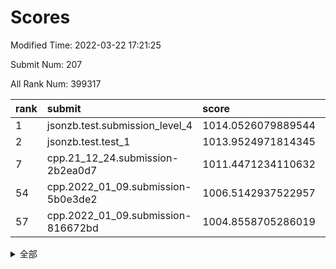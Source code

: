 # Scores

Modified Time: 2022-03-22 17:21:25

Submit Num: 207

All Rank Num: 399317

| rank |               submit               |       score        |       sigma        | pk_num |
| :--- | :--------------------------------- | :----------------- | :----------------- | :----- |
| 1    | jsonzb.test.submission_level_4     | 1014.0526079889544 | 0.8258235421630953 | 7711   |
| 2    | jsonzb.test.test_1                 | 1013.9524971814345 | 0.8478376773272206 | 7713   |
| 7    | cpp.21_12_24.submission-2b2ea0d7   | 1011.4471234110632 | 0.8133338315540748 | 7716   |
| 54   | cpp.2022_01_09.submission-5b0e3de2 | 1006.5142937522957 | 0.7174353968301574 | 7716   |
| 57   | cpp.2022_01_09.submission-816672bd | 1004.8558705286019 | 0.7273353629249744 | 7724   |


<details>
<summary>全部</summary>

| rank |                 submit                 |       score        |       sigma        | pk_num |
| :--- | :------------------------------------- | :----------------- | :----------------- | :----- |
| 1    | jsonzb.test.submission_level_4         | 1014.0526079889544 | 0.8258235421630953 | 7711   |
| 2    | jsonzb.test.test_1                     | 1013.9524971814345 | 0.8478376773272206 | 7713   |
| 3    | gobigger.level_3.submission_level_3_44 | 1012.1921961774304 | 0.7978704758801595 | 7717   |
| 4    | gobigger.level_3.submission_level_3_40 | 1011.64520227071   | 0.7820946051572685 | 7713   |
| 5    | gobigger.level_3.submission_level_3_24 | 1011.6200598139776 | 0.7477753694348808 | 7721   |
| 6    | gobigger.level_3.submission_level_3_36 | 1011.4599963912414 | 0.7507858893383348 | 7713   |
| 7    | cpp.21_12_24.submission-2b2ea0d7       | 1011.4471234110632 | 0.8133338315540748 | 7716   |
| 8    | gobigger.level_3.submission_level_3_33 | 1011.3065339482494 | 0.7718224085628081 | 7718   |
| 9    | gobigger.level_3.submission_level_3_43 | 1011.2091748580252 | 0.7756055788439526 | 7715   |
| 10   | gobigger.level_3.submission_level_3_5  | 1011.1824848623534 | 0.7584823117194914 | 7717   |
| 11   | gobigger.level_3.submission_level_3_37 | 1011.1762682224484 | 0.7940455487670661 | 7712   |
| 12   | gobigger.level_3.submission_level_3_39 | 1011.1524571895418 | 0.7814367748348274 | 7718   |
| 13   | gobigger.level_3.submission_level_3_10 | 1011.0791103521035 | 0.7732546360195747 | 7715   |
| 14   | gobigger.level_3.submission_level_3_18 | 1011.0240797029693 | 0.7452310651190039 | 7716   |
| 15   | gobigger.level_3.submission_level_3_21 | 1011.0223017826785 | 0.7829985460518063 | 7715   |
| 16   | gobigger.level_3.submission_level_3_30 | 1010.705422842556  | 0.7735153010657335 | 7716   |
| 17   | gobigger.level_3.submission_level_3_6  | 1010.4330618783144 | 0.7769283718251648 | 7717   |
| 18   | gobigger.level_3.submission_level_3_3  | 1010.3981912179013 | 0.7565730678587668 | 7721   |
| 19   | gobigger.level_3.submission_level_3_22 | 1010.1842876302679 | 0.774557932576962  | 7722   |
| 20   | gobigger.level_3.submission_level_3_23 | 1010.1219452132799 | 0.7572042641544093 | 7716   |
| 21   | gobigger.level_3.submission_level_3_46 | 1010.1114994084776 | 0.7704746586052013 | 7717   |
| 22   | gobigger.level_3.submission_level_3_42 | 1010.0709732253249 | 0.7709718117810707 | 7714   |
| 23   | gobigger.level_3.submission_level_3_20 | 1010.0283005771624 | 0.7396806451776844 | 7720   |
| 24   | gobigger.level_3.submission_level_3_27 | 1009.9942403663912 | 0.7386438634181749 | 7720   |
| 25   | gobigger.level_3.submission_level_3_35 | 1009.9377483179367 | 0.7566029015679193 | 7720   |
| 26   | gobigger.level_3.submission_level_3_7  | 1009.9310500914861 | 0.7635665412534757 | 7719   |
| 27   | gobigger.level_3.submission_level_3_31 | 1009.9309508533742 | 0.7498829029757402 | 7717   |
| 28   | gobigger.level_3.submission_level_3_0  | 1009.9255499834799 | 0.7544657805526462 | 7711   |
| 29   | gobigger.level_3.submission_level_3_1  | 1009.9222224143072 | 0.7726951764044274 | 7714   |
| 30   | gobigger.level_3.submission_level_3_17 | 1009.8984637667241 | 0.7476583740875805 | 7716   |
| 31   | gobigger.level_3.submission_level_3_13 | 1009.8721052618406 | 0.7552804869596557 | 7716   |
| 32   | gobigger.level_3.submission_level_3_4  | 1009.8564929965228 | 0.7418711453598378 | 7713   |
| 33   | gobigger.level_3.submission_level_3_47 | 1009.855106991838  | 0.7539549837830448 | 7719   |
| 34   | gobigger.level_3.submission_level_3_29 | 1009.8450052677664 | 0.7579545758329908 | 7715   |
| 35   | gobigger.level_3.submission_level_3_26 | 1009.8379972658923 | 0.7516796653047327 | 7714   |
| 36   | gobigger.level_3.submission_level_3_48 | 1009.7501541000516 | 0.7400140435093543 | 7711   |
| 37   | gobigger.level_3.submission_level_3_34 | 1009.7006894733464 | 0.7659449382214467 | 7720   |
| 38   | gobigger.level_3.submission_level_3_19 | 1009.6787304278964 | 0.7888427165518928 | 7714   |
| 39   | gobigger.level_3.submission_level_3_25 | 1009.6013354115546 | 0.7526063717446198 | 7717   |
| 40   | gobigger.level_3.submission_level_3_15 | 1009.5405695836916 | 0.7442585919130333 | 7716   |
| 41   | gobigger.level_3.submission_level_3_9  | 1009.4749974269478 | 0.7335845730803967 | 7716   |
| 42   | gobigger.level_3.submission_level_3_28 | 1009.4216644909038 | 0.7573064517136313 | 7716   |
| 43   | gobigger.level_3.submission_level_3_2  | 1009.4014790791113 | 0.7456470756508565 | 7715   |
| 44   | gobigger.level_3.submission_level_3_12 | 1009.3155576860711 | 0.7355556518137245 | 7712   |
| 45   | gobigger.level_3.submission_level_3_41 | 1009.306108398304  | 0.7427048466880259 | 7713   |
| 46   | gobigger.level_3.submission_level_3_11 | 1009.2803652967085 | 0.7574501395391262 | 7721   |
| 47   | gobigger.level_3.submission_level_3_49 | 1009.2393341276074 | 0.7430052948988688 | 7716   |
| 48   | gobigger.level_3.submission_level_3_16 | 1009.1341250061237 | 0.7329098019519532 | 7714   |
| 49   | gobigger.level_3.submission_level_3_38 | 1009.04131049357   | 0.7373538030469104 | 7716   |
| 50   | gobigger.level_3.submission_level_3_14 | 1008.837335802282  | 0.7487518052122331 | 7712   |
| 51   | gobigger.level_3.submission_level_3_32 | 1008.5895780389528 | 0.7464079086020535 | 7721   |
| 52   | gobigger.level_3.submission_level_3_45 | 1008.577783523483  | 0.7443051363421487 | 7717   |
| 53   | gobigger.level_3.submission_level_3_8  | 1008.2251404009995 | 0.7556070774965208 | 7710   |
| 54   | cpp.2022_01_09.submission-5b0e3de2     | 1006.5142937522957 | 0.7174353968301574 | 7716   |
| 55   | gobigger.level_1.submission_level_1_16 | 1005.1417950528271 | 0.7399670316226906 | 7718   |
| 56   | gobigger.level_1.submission_level_1_9  | 1004.979528906938  | 0.7231519690223467 | 7716   |
| 57   | cpp.2022_01_09.submission-816672bd     | 1004.8558705286019 | 0.7273353629249744 | 7724   |
| 58   | gobigger.level_1.submission_level_1_30 | 1004.825062964432  | 0.7201198431639021 | 7713   |
| 59   | gobigger.level_1.submission_level_1_24 | 1004.4740279737399 | 0.729612607094066  | 7715   |
| 60   | gobigger.level_1.submission_level_1_28 | 1004.3749361484005 | 0.7283989988227992 | 7712   |
| 61   | gobigger.level_1.submission_level_1_36 | 1004.3584362815865 | 0.7125899246715052 | 7718   |
| 62   | gobigger.level_1.submission_level_1_22 | 1004.2935207859435 | 0.7220111412260164 | 7714   |
| 63   | gobigger.level_1.submission_level_1_7  | 1004.2445365956987 | 0.7187631519188156 | 7714   |
| 64   | gobigger.level_1.submission_level_1_21 | 1004.1436942105814 | 0.7216319621563355 | 7714   |
| 65   | gobigger.level_1.submission_level_1_35 | 1004.059381719753  | 0.7212138809251627 | 7716   |
| 66   | gobigger.level_1.submission_level_1_41 | 1003.8390976581335 | 0.720126463097634  | 7713   |
| 67   | gobigger.level_1.submission_level_1_49 | 1003.7059867832925 | 0.7138292678886383 | 7720   |
| 68   | gobigger.level_1.submission_level_1_15 | 1003.6798281398648 | 0.710828881883128  | 7720   |
| 69   | gobigger.level_1.submission_level_1_8  | 1003.6773255189299 | 0.7079063709393487 | 7716   |
| 70   | gobigger.level_1.submission_level_1_12 | 1003.6057793761295 | 0.7201625094549435 | 7715   |
| 71   | gobigger.level_1.submission_level_1_17 | 1003.5499321030072 | 0.7106660025321113 | 7718   |
| 72   | gobigger.level_1.submission_level_1_29 | 1003.504097868736  | 0.721629946562163  | 7718   |
| 73   | gobigger.level_1.submission_level_1_37 | 1003.4033446188666 | 0.710406462902064  | 7716   |
| 74   | gobigger.level_1.submission_level_1_38 | 1003.3738260253282 | 0.7180134410811287 | 7719   |
| 75   | gobigger.level_1.submission_level_1_4  | 1003.3637239903487 | 0.7217392253667632 | 7713   |
| 76   | gobigger.level_1.submission_level_1_48 | 1003.3406444061418 | 0.7244878353956974 | 7714   |
| 77   | gobigger.level_1.submission_level_1_1  | 1003.3127656023497 | 0.7112903585957142 | 7716   |
| 78   | gobigger.level_1.submission_level_1_11 | 1003.3038407579419 | 0.7182359815451329 | 7709   |
| 79   | gobigger.level_1.submission_level_1_26 | 1003.2507191985425 | 0.7337076172517341 | 7717   |
| 80   | gobigger.level_1.submission_level_1_43 | 1003.2242639235135 | 0.7135666547067713 | 7716   |
| 81   | gobigger.level_1.submission_level_1_3  | 1003.1718122114414 | 0.7188495957216068 | 7717   |
| 82   | gobigger.level_1.submission_level_1_14 | 1003.0574654497893 | 0.7157098263452708 | 7719   |
| 83   | gobigger.level_1.submission_level_1_20 | 1003.0479636665318 | 0.7180038841270465 | 7713   |
| 84   | gobigger.level_1.submission_level_1_44 | 1003.0005244107664 | 0.713567389981226  | 7714   |
| 85   | gobigger.level_1.submission_level_1_23 | 1002.9671802942985 | 0.7075401709891228 | 7719   |
| 86   | gobigger.level_1.submission_level_1_34 | 1002.9185635720394 | 0.7272869929852079 | 7713   |
| 87   | gobigger.level_1.submission_level_1_10 | 1002.8564875210157 | 0.711970070237784  | 7713   |
| 88   | gobigger.level_1.submission_level_1_13 | 1002.8132527103071 | 0.7306142200307876 | 7721   |
| 89   | gobigger.level_1.submission_level_1_33 | 1002.7529354893048 | 0.7171738201169449 | 7715   |
| 90   | gobigger.level_1.submission_level_1_25 | 1002.7524831242164 | 0.7123951006008901 | 7712   |
| 91   | gobigger.level_1.submission_level_1_6  | 1002.7418519578619 | 0.707669770528659  | 7720   |
| 92   | gobigger.level_1.submission_level_1_19 | 1002.7402415694245 | 0.7284856291915871 | 7717   |
| 93   | gobigger.level_1.submission_level_1_46 | 1002.7327422725272 | 0.7134917087267303 | 7719   |
| 94   | gobigger.level_1.submission_level_1_42 | 1002.657615848426  | 0.7180570918643582 | 7715   |
| 95   | gobigger.level_1.submission_level_1_47 | 1002.5681708218713 | 0.7255265711380926 | 7716   |
| 96   | gobigger.level_1.submission_level_1_2  | 1002.4687913519239 | 0.7177202932958485 | 7717   |
| 97   | gobigger.level_1.submission_level_1_5  | 1002.3908905931029 | 0.7151027423619319 | 7713   |
| 98   | gobigger.level_1.submission_level_1_32 | 1002.3214269143809 | 0.7075181219861435 | 7717   |
| 99   | gobigger.level_1.submission_level_1_31 | 1002.2909253229295 | 0.7186322661554594 | 7714   |
| 100  | gobigger.level_1.submission_level_1_45 | 1002.2288629264829 | 0.7093494229227446 | 7715   |
| 101  | gobigger.level_1.submission_level_1_0  | 1002.1418377406278 | 0.7121373515478018 | 7719   |
| 102  | gobigger.level_1.submission_level_1_27 | 1002.0309513161282 | 0.717214633149629  | 7716   |
| 103  | gobigger.level_1.submission_level_1_39 | 1001.7767234977576 | 0.7043216084749419 | 7718   |
| 104  | gobigger.level_1.submission_level_1_40 | 1001.6309937831016 | 0.7093724663641836 | 7717   |
| 105  | gobigger.level_1.submission_level_1_18 | 1001.4299035904763 | 0.711742665272438  | 7720   |
| 106  | gobigger.random.submission_random_43   | 997.9767136459636  | 0.7015331339710826 | 7717   |
| 107  | gobigger.random.submission_random_1    | 997.4551924070184  | 0.7157483196644546 | 7716   |
| 108  | gobigger.random.submission_random_19   | 997.264098437652   | 0.7026482698803902 | 7715   |
| 109  | gobigger.random.submission_random_29   | 996.9593692275297  | 0.7076285795053968 | 7717   |
| 110  | gobigger.random.submission_random_28   | 996.8934215009289  | 0.7021204682854143 | 7717   |
| 111  | gobigger.random.submission_random_40   | 996.7829232520153  | 0.7285404131947646 | 7720   |
| 112  | gobigger.random.submission_random_47   | 996.6738238421195  | 0.7145929857372596 | 7719   |
| 113  | gobigger.random.submission_random_49   | 996.6718808996775  | 0.6964611316997538 | 7716   |
| 114  | gobigger.random.submission_random_45   | 996.5971197898002  | 0.7105323446607709 | 7715   |
| 115  | gobigger.random.submission_random_2    | 996.5063272119949  | 0.7040238015180378 | 7714   |
| 116  | gobigger.random.submission_random_3    | 996.4855295754501  | 0.7153070642498169 | 7716   |
| 117  | gobigger.random.submission_random_46   | 996.3453905772703  | 0.7109552991324657 | 7723   |
| 118  | gobigger.random.submission_random_14   | 996.3373062193726  | 0.7161064578823586 | 7716   |
| 119  | gobigger.random.submission_random_31   | 996.2999814978359  | 0.7029981452658361 | 7720   |
| 120  | gobigger.random.submission_random_21   | 996.2959072915651  | 0.7057257342657218 | 7723   |
| 121  | gobigger.random.submission_random_48   | 996.2862618942951  | 0.71220220944699   | 7721   |
| 122  | gobigger.random.submission_random_32   | 996.2814456544905  | 0.7070456445841555 | 7711   |
| 123  | gobigger.random.submission_random_38   | 996.2673539357636  | 0.7082307582028667 | 7717   |
| 124  | gobigger.random.submission_random_18   | 996.2653037329143  | 0.7032571171308614 | 7714   |
| 125  | gobigger.random.submission_random_22   | 996.2417837963449  | 0.7029934315925707 | 7712   |
| 126  | gobigger.random.submission_random_10   | 996.1730321015451  | 0.7259577779408894 | 7717   |
| 127  | gobigger.random.submission_random_41   | 996.0808436801417  | 0.71010395612168   | 7712   |
| 128  | gobigger.random.submission_random_26   | 996.039549290329   | 0.725234281006938  | 7723   |
| 129  | gobigger.random.submission_random_5    | 996.0363656772483  | 0.7199571729419029 | 7719   |
| 130  | gobigger.random.submission_random_8    | 996.0246977194209  | 0.7009713721233821 | 7716   |
| 131  | gobigger.random.submission_random_17   | 996.0140948537688  | 0.7117000008240479 | 7717   |
| 132  | gobigger.random.submission_random_44   | 995.8783650603406  | 0.7127676525629612 | 7716   |
| 133  | gobigger.random.submission_random_4    | 995.8332384950328  | 0.7143962466969064 | 7719   |
| 134  | gobigger.random.submission_random_35   | 995.732930759669   | 0.7134749440137366 | 7716   |
| 135  | gobigger.random.submission_random_16   | 995.7082116672868  | 0.7031804062379073 | 7720   |
| 136  | gobigger.random.submission_random_15   | 995.6109473458438  | 0.7103298054591486 | 7718   |
| 137  | gobigger.random.submission_random_20   | 995.6054330843801  | 0.6975747740128937 | 7715   |
| 138  | gobigger.random.submission_random_36   | 995.540883440103   | 0.7035650728208589 | 7714   |
| 139  | gobigger.random.submission_random_33   | 995.5248300497301  | 0.7117875929669832 | 7716   |
| 140  | gobigger.random.submission_random_7    | 995.487085338922   | 0.7089546585824261 | 7726   |
| 141  | gobigger.random.submission_random_12   | 995.4468046354374  | 0.7057876314496113 | 7719   |
| 142  | gobigger.random.submission_random_42   | 995.4333300395316  | 0.7129264845281599 | 7709   |
| 143  | gobigger.random.submission_random_6    | 995.4242480081693  | 0.7212203133709351 | 7717   |
| 144  | gobigger.random.submission_random_13   | 995.4209986090411  | 0.7123918169481682 | 7715   |
| 145  | gobigger.random.submission_random_34   | 995.3981126874191  | 0.7266249720442706 | 7719   |
| 146  | gobigger.random.submission_random_30   | 995.3614919856757  | 0.7206207800253736 | 7715   |
| 147  | gobigger.random.submission_random_0    | 995.343177813479   | 0.7084814202085474 | 7718   |
| 148  | gobigger.random.submission_random_27   | 995.2770849332004  | 0.705709684830597  | 7717   |
| 149  | gobigger.random.submission_random_37   | 995.2296891830352  | 0.730932847210629  | 7718   |
| 150  | gobigger.random.submission_random_11   | 995.1342163460837  | 0.7112826153825315 | 7717   |
| 151  | gobigger.random.submission_random_23   | 995.0467157543457  | 0.724351402157771  | 7717   |
| 152  | gobigger.random.submission_random_39   | 994.9956253439451  | 0.7440327715034806 | 7715   |
| 153  | gobigger.random.submission_random_25   | 994.8984995350471  | 0.7143714954283769 | 7712   |
| 154  | gobigger.random.submission_random_9    | 994.8921660161525  | 0.7094118135035888 | 7716   |
| 155  | gobigger.random.submission_random_24   | 994.376745508989   | 0.7075168875805408 | 7722   |
| 156  | gobigger.level_2.submission_level_2_21 | 994.1042154765855  | 0.7442638842097852 | 7718   |
| 157  | gobigger.level_2.submission_level_2_37 | 993.9772116159359  | 0.7269446380560954 | 7716   |
| 158  | gobigger.level_2.submission_level_2_36 | 993.9457693961707  | 0.7261590064338093 | 7710   |
| 159  | gobigger.level_2.submission_level_2_47 | 993.6198528089066  | 0.7380222402835859 | 7716   |
| 160  | gobigger.level_2.submission_level_2_19 | 993.5978732600821  | 0.7283638660402421 | 7715   |
| 161  | gobigger.level_2.submission_level_2_3  | 993.3517589181921  | 0.7287141260341837 | 7714   |
| 162  | gobigger.level_2.submission_level_2_48 | 993.192941383448   | 0.7333260065071524 | 7721   |
| 163  | gobigger.level_2.submission_level_2_44 | 993.1377004891134  | 0.7360615947724757 | 7717   |
| 164  | gobigger.level_2.submission_level_2_41 | 993.0863765135535  | 0.7338149346611896 | 7723   |
| 165  | gobigger.level_2.submission_level_2_38 | 993.0010302263361  | 0.7396369194287581 | 7718   |
| 166  | gobigger.level_2.submission_level_2_45 | 992.8338026271049  | 0.739476590928635  | 7716   |
| 167  | gobigger.level_2.submission_level_2_26 | 992.8229613751927  | 0.7294509233962458 | 7716   |
| 168  | gobigger.level_2.submission_level_2_42 | 992.7564446642922  | 0.746148040570951  | 7713   |
| 169  | gobigger.level_2.submission_level_2_0  | 992.7314365689917  | 0.7454174146728763 | 7714   |
| 170  | gobigger.level_2.submission_level_2_32 | 992.6775166654542  | 0.7450757080884407 | 7718   |
| 171  | gobigger.level_2.submission_level_2_9  | 992.60315598691    | 0.73590837523085   | 7720   |
| 172  | gobigger.level_2.submission_level_2_29 | 992.4897448549111  | 0.7396485331504182 | 7717   |
| 173  | gobigger.level_2.submission_level_2_10 | 992.3401198242154  | 0.7310197092590973 | 7720   |
| 174  | gobigger.level_2.submission_level_2_31 | 992.3061803493864  | 0.7399087404782645 | 7715   |
| 175  | gobigger.level_2.submission_level_2_33 | 992.2823003594374  | 0.7425977182919552 | 7717   |
| 176  | gobigger.level_2.submission_level_2_40 | 992.2800434559539  | 0.7415302038549944 | 7715   |
| 177  | gobigger.level_2.submission_level_2_34 | 992.2541807095711  | 0.7388033407571056 | 7718   |
| 178  | gobigger.level_2.submission_level_2_15 | 992.2288706631817  | 0.7434267640161529 | 7714   |
| 179  | gobigger.level_2.submission_level_2_8  | 992.217168252332   | 0.7424374554299227 | 7713   |
| 180  | gobigger.level_2.submission_level_2_1  | 992.1455233444789  | 0.7329460420152915 | 7715   |
| 181  | gobigger.level_2.submission_level_2_5  | 992.132186428111   | 0.7512217153903291 | 7716   |
| 182  | gobigger.level_2.submission_level_2_43 | 991.9590581560689  | 0.7717288761774653 | 7717   |
| 183  | gobigger.level_2.submission_level_2_17 | 991.8583574392294  | 0.751867591575009  | 7718   |
| 184  | gobigger.level_2.submission_level_2_30 | 991.8093849008806  | 0.7483461637529969 | 7713   |
| 185  | gobigger.level_2.submission_level_2_24 | 991.7782810086214  | 0.7438349052888806 | 7718   |
| 186  | gobigger.level_2.submission_level_2_23 | 991.7339530946239  | 0.7537913388629962 | 7713   |
| 187  | gobigger.level_2.submission_level_2_25 | 991.7177889785895  | 0.7442181046208881 | 7716   |
| 188  | gobigger.level_2.submission_level_2_2  | 991.6395195274226  | 0.7564290385716341 | 7716   |
| 189  | gobigger.level_2.submission_level_2_27 | 991.6297872746014  | 0.7346322550325128 | 7716   |
| 190  | gobigger.level_2.submission_level_2_14 | 991.5925672176902  | 0.7666532250813234 | 7714   |
| 191  | gobigger.level_2.submission_level_2_16 | 991.5712219330708  | 0.7760350405684384 | 7718   |
| 192  | gobigger.level_2.submission_level_2_7  | 991.5614128271858  | 0.7442630383963197 | 7721   |
| 193  | gobigger.level_2.submission_level_2_39 | 991.5552666753156  | 0.7542990084530503 | 7716   |
| 194  | gobigger.level_2.submission_level_2_11 | 991.5401915759552  | 0.7368480197546127 | 7715   |
| 195  | gobigger.level_2.submission_level_2_18 | 991.5377402868316  | 0.7533314178808493 | 7721   |
| 196  | gobigger.level_2.submission_level_2_35 | 991.5247103511872  | 0.7444618021214742 | 7718   |
| 197  | gobigger.level_2.submission_level_2_13 | 991.4537064350582  | 0.7437023831987103 | 7719   |
| 198  | gobigger.level_2.submission_level_2_4  | 991.441732694624   | 0.7359036987041798 | 7711   |
| 199  | gobigger.level_2.submission_level_2_6  | 991.2135709355308  | 0.770934496874302  | 7715   |
| 200  | gobigger.level_2.submission_level_2_49 | 991.1772910235625  | 0.7485901910977184 | 7711   |
| 201  | gobigger.level_2.submission_level_2_22 | 991.0227356674445  | 0.7472382117129575 | 7716   |
| 202  | gobigger.level_2.submission_level_2_20 | 990.375602918229   | 0.7759056790419597 | 7713   |
| 203  | gobigger.level_2.submission_level_2_46 | 990.3353170711665  | 0.7629067998057182 | 7717   |
| 204  | gobigger.level_2.submission_level_2_28 | 989.9992524924766  | 0.7685300994310064 | 7717   |
| 205  | gobigger.level_2.submission_level_2_12 | 989.5588767595375  | 0.7816009458153108 | 7715   |
| 206  | gobigger.none.submission_none_0        | 977.6600558112638  | 1.3807095306589818 | 7718   |
| 207  | gobigger.none.submission_none_1        | 975.939317382962   | 1.533437767559668  | 7712   |

</details>